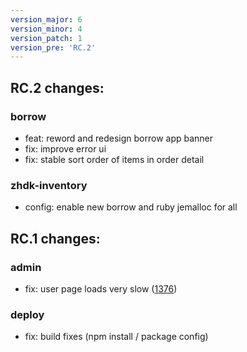 ```yaml
---
version_major: 6
version_minor: 4
version_patch: 1
version_pre: 'RC.2'
---
```


## RC.2 changes:

### borrow
     
- feat: reword and redesign borrow app banner
- fix: improve error ui
- fix: stable sort order of items in order detail

### zhdk-inventory
     
- config: enable new borrow and ruby jemalloc for all

## RC.1 changes:

### admin

- fix: user page loads very slow ([1376](https://github.com/leihs/leihs/issues/1376))

### deploy

- fix: build fixes (npm install / package config)
